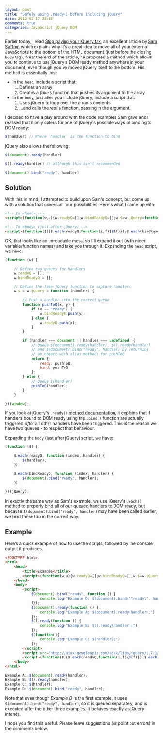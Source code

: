 ```yaml
---
layout: post
title: "Safely using .ready() before including jQuery"
date: 2012-02-17 23:15
comments: true
categories: JavaScript jQuery DOM
---
```


Earlier today, I read [Stop paying your jQuery tax](http://samsaffron.com/archive/2012/02/17/stop-paying-your-jquery-tax), an excellent article by [Sam Saffron](http://samsaffron.com/) which explains why it's a great idea to move all of your external JavaScripts to the bottom of the HTML document (just before the closing `body` tag). Near the end of the article, he proposes a method which allows you to continue to use jQuery's DOM ready method anywhere in your document, even though you've moved jQuery itself to the bottom. His method is essentially this:

* In the `head`, include a script that:
  1. Defines an array
  2. Creates a _fake_ `$` function that pushes its argument to the array
* In the `body`, just after you include jQuery, include a script that:
  1. Uses jQuery to loop over the array's contents
  2. ...and calls the _real_ `$` function, passing in the argument.

I decided to have a play around with the code examples Sam gave and I realised that it only caters for one of jQuery's possible ways of binding to DOM ready:

``` js
$(handler) // Where `handler` is the function to bind
```

jQuery also allows the following:

``` js
$(document).ready(handler)

$().ready(handler) // although this isn't recommended

$(document).bind("ready", handler)
```

## Solution ##

With this in mind, I attempted to build upon Sam's concept, but come up with a solution that covers all four possibilities. Here's what I came up with:

``` html
<!-- In <head> -->
<script>(function(w,u){w.readyQ=[];w.bindReadyQ=[];w.$=w.jQuery=function(f){function p(x,y){if(x=="ready"){w.bindReadyQ.push(y);}else{w.readyQ.push(x);}}if(f===document||f===u){return{ready:p,bind:p}}else{p(f)}}})(window)</script>

<!-- In <body> (just after jQuery) -->
<script>(function($){$.each(readyQ,function(i,f){$(f)});$.each(bindReadyQ,function(i,f){$(document).bind("ready",f)})})(jQuery)</script>

```

OK, that looks like an unreadable mess, so I'll expand it out (with nicer variable/function names) and take you through it. Expanding the `head` script, we have:

``` js
(function (w) {

	// Define two queues for handlers
	w.readyQ = [];
	w.bindReadyQ = [];

	// Define the fake jQuery function to capture handlers
	w.$ = w.jQuery = function (handler) {

		// Push a handler into the correct queue
		function pushToQ(x, y) {
			if (x == "ready") {
				w.bindReadyQ.push(y);
			} else {
				w.readyQ.push(x);
			}
		}

		if (handler === document || handler === undefined) {
			// Queue $(document).ready(handler), $().ready(handler)
			// and $(document).bind("ready", handler) by returning
			// an object with alias methods for pushToQ
			return {
				ready: pushToQ,
				bind: pushToQ
			};
		} else {
			// Queue $(handler)
			pushToQ(handler);
		}
	}

})(window);
```

If you look at jQuery's `.ready()` [method documentation](http://api.jquery.com/ready/), it explains that if handlers bound to DOM ready using the `.bind()` function are actually triggered _after_ all other handlers have been triggered. This is the reason we have two queues - to respect that behaviour.

Expanding the `body` (just after jQuery) script, we have:

``` js
(function ($) {

	$.each(readyQ, function (index, handler) {
		$(handler);
	});

	$.each(bindReadyQ, function (index, handler) {
		$(document).bind("ready", handler);
	});
	
})(jQuery);
```

In exactly the same way as Sam's example, we use jQuery's `.each()` method to properly bind all of our queued handlers to DOM ready, but because `$(document).bind("ready", handler)` may have been called earlier, we bind these too in the correct way.

## Example ##

Here's a quick example of how to use the scripts, followed by the console output it produces.

``` html Example
<!DOCTYPE html>
<html>
	<head>
		<title>Example</title>
		<script>(function(w,u){w.readyQ=[];w.bindReadyQ=[];w.$=w.jQuery=function(f){function p(x,y){if(x==="ready"){w.bindReadyQ.push(y);}else{w.readyQ.push(x);}}if(f===document||f===u){return{ready:p,bind:p}}else{p(f)}}})(window)</script>
	</head>
	<body>
		<script>
			$(document).bind("ready", function () {
				console.log("Example D: $(document).bind(\"ready\", handler);"
			)});
			$(document).ready(function () {
				console.log("Example A: $(document).ready(handler);")
			});
			$().ready(function () {
				console.log("Example B: $().ready(handler);")
			});
			$(function(){
				console.log("Example C: $(handler);")
			});
		</script>
		<script src="http://ajax.googleapis.com/ajax/libs/jquery/1.7.1/jquery.min.js"></script>
		<script>(function($){$.each(readyQ,function(i,f){$(f)});$.each(bindReadyQ,function(i,f){$(document).bind("ready",f)})})(jQuery)</script>
	</body>
</html>
```

``` js Example console output
Example A: $(document).ready(handler);
Example B: $().ready(handler);
Example C: $(handler);
Example D: $(document).bind("ready", handler);
```

Note that even though *Example D* is the first example, it uses `$(document).bind("ready", handler)`, so it is queued separately, and is executed after the other three examples. It behaves exactly as jQuery intends.

I hope you find this useful. Please leave suggestions (or point out errors) in the comments below.